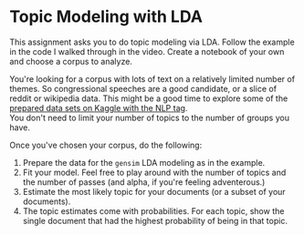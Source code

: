 # Topic Modeling with LDA

This assignment asks you to do topic modeling via LDA. Follow the example in the code I walked
through in the video. Create a notebook of your own and choose a corpus to analyze. 

You're looking for a corpus with lots of text on a relatively limited number of themes. 
So congressional speeches are a good candidate, or a slice of reddit or wikipedia data. This
might be a good time to explore some of the 
[prepared data sets on Kaggle with the NLP tag](https://www.kaggle.com/datasets?sort=votes&tags=13204-NLP).  
You don't need to limit your number of topics to the number
of groups you have. 

Once you've chosen your corpus, do the following: 
1. Prepare the data for the `gensim` LDA modeling as in the example. 
1. Fit your model. Feel free to play around with the number of topics and 
the number of passes (and alpha, if you're feeling adventerous.) 
1. Estimate the most likely topic for your documents (or a subset of your
documents). 
1. The topic estimates come with probabilities. For each topic, show the 
single document that had the highest probability of being in that topic. 

